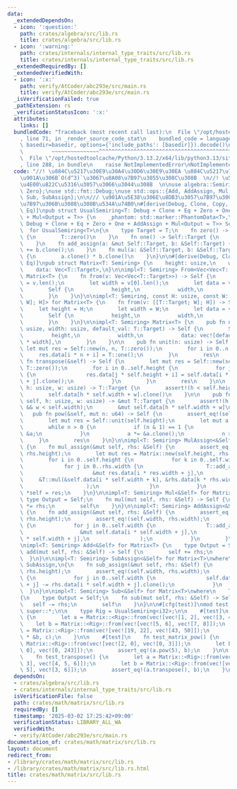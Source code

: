 ```yaml
---
data:
  _extendedDependsOn:
  - icon: ':question:'
    path: crates/algebra/src/lib.rs
    title: crates/algebra/src/lib.rs
  - icon: ':warning:'
    path: crates/internals/internal_type_traits/src/lib.rs
    title: crates/internals/internal_type_traits/src/lib.rs
  _extendedRequiredBy: []
  _extendedVerifiedWith:
  - icon: ':x:'
    path: verify/AtCoder/abc293e/src/main.rs
    title: verify/AtCoder/abc293e/src/main.rs
  _isVerificationFailed: true
  _pathExtension: rs
  _verificationStatusIcon: ':x:'
  attributes:
    links: []
  bundledCode: "Traceback (most recent call last):\n  File \"/opt/hostedtoolcache/Python/3.13.2/x64/lib/python3.13/site-packages/onlinejudge_verify/documentation/build.py\"\
    , line 71, in _render_source_code_stat\n    bundled_code = language.bundle(stat.path,\
    \ basedir=basedir, options={'include_paths': [basedir]}).decode()\n          \
    \         ~~~~~~~~~~~~~~~^^^^^^^^^^^^^^^^^^^^^^^^^^^^^^^^^^^^^^^^^^^^^^^^^^^^^^^^^^^^^^^^^^\n\
    \  File \"/opt/hostedtoolcache/Python/3.13.2/x64/lib/python3.13/site-packages/onlinejudge_verify/languages/rust.py\"\
    , line 288, in bundle\n    raise NotImplementedError\nNotImplementedError\n"
  code: "//! \u884C\u5217\u30E9\u30A4\u30D6\u30E9\u30EA \u884C\u5217\u7A4D\u306F\u666E\
    \u901A\u306B`O(d^3)`\u3067\u8A08\u7B97\u3055\u308C\u308B  \n//! \u534A\u74B0\u306B\
    \u4E00\u822C\u5316\u3057\u3066\u3044\u308B  \n\nuse algebra::Semiring;\nuse internal_type_traits::{One,\
    \ Zero};\nuse std::fmt::Debug;\nuse std::ops::{Add, AddAssign, Mul, MulAssign,\
    \ Sub, SubAssign};\n\n/// \u901A\u5E38\u306E\u8DB3\u3057\u7B97\u3001\u639B\u3051\
    \u7B97\u306B\u3088\u308B\u534A\u74B0\n#[derive(Debug, Clone, Copy, PartialEq,\
    \ Eq)]\npub struct UsualSemiring<T: Debug + Clone + Eq + Zero + One + AddAssign\
    \ + Mul<Output = T>> {\n    _phantom: std::marker::PhantomData<T>,\n}\nimpl<T:\
    \ Debug + Clone + Eq + Zero + One + AddAssign + Mul<Output = T>> Semiring\n  \
    \  for UsualSemiring<T>\n{\n    type Target = T;\n    fn zero() -> Self::Target\
    \ {\n        T::zero()\n    }\n    fn one() -> Self::Target {\n        T::one()\n\
    \    }\n    fn add_assign(a: &mut Self::Target, b: &Self::Target) {\n        *a\
    \ += b.clone();\n    }\n    fn mul(a: &Self::Target, b: &Self::Target) -> Self::Target\
    \ {\n        a.clone() * b.clone()\n    }\n}\n\n#[derive(Debug, Clone, PartialEq,\
    \ Eq)]\npub struct Matrix<T: Semiring> {\n    height: usize,\n    width: usize,\n\
    \    data: Vec<T::Target>,\n}\n\nimpl<T: Semiring> From<Vec<Vec<T::Target>>> for\
    \ Matrix<T> {\n    fn from(v: Vec<Vec<T::Target>>) -> Self {\n        let height\
    \ = v.len();\n        let width = v[0].len();\n        let data = v.into_iter().flatten().collect();\n\
    \        Self {\n            height,\n            width,\n            data,\n\
    \        }\n    }\n}\n\nimpl<T: Semiring, const H: usize, const W: usize> From<[[T::Target;\
    \ W]; H]> for Matrix<T> {\n    fn from(v: [[T::Target; W]; H]) -> Self {\n   \
    \     let height = H;\n        let width = W;\n        let data = v.into_iter().flatten().collect();\n\
    \        Self {\n            height,\n            width,\n            data,\n\
    \        }\n    }\n}\n\nimpl<T: Semiring> Matrix<T> {\n    pub fn new(height:\
    \ usize, width: usize, default_val: T::Target) -> Self {\n        Self {\n   \
    \         height,\n            width,\n            data: vec![default_val; height\
    \ * width],\n        }\n    }\n\n    pub fn unit(n: usize) -> Self {\n       \
    \ let mut res = Self::new(n, n, T::zero());\n        for i in 0..n {\n       \
    \     res.data[i * n + i] = T::one();\n        }\n        res\n    }\n\n    pub\
    \ fn transpose(&self) -> Self {\n        let mut res = Self::new(self.width, self.height,\
    \ T::zero());\n        for i in 0..self.height {\n            for j in 0..self.width\
    \ {\n                res.data[j * self.height + i] = self.data[i * self.width\
    \ + j].clone();\n            }\n        }\n        res\n    }\n\n    pub fn get(&self,\
    \ h: usize, w: usize) -> T::Target {\n        assert!(h < self.height && w < self.width);\n\
    \        self.data[h * self.width + w].clone()\n    }\n\n    pub fn get_mut(&mut\
    \ self, h: usize, w: usize) -> &mut T::Target {\n        assert!(h < self.height\
    \ && w < self.width);\n        &mut self.data[h * self.width + w]\n    }\n\n \
    \   pub fn pow(&self, mut n: u64) -> Self {\n        assert_eq!(self.height, self.width);\n\
    \        let mut res = Self::unit(self.height);\n        let mut a = self.clone();\n\
    \        while n > 0 {\n            if (n & 1) == 1 {\n                res *=\
    \ &a;\n            }\n            a *= &a.clone();\n            n >>= 1;\n   \
    \     }\n        res\n    }\n}\n\nimpl<T: Semiring> MulAssign<&Self> for Matrix<T>\
    \ {\n    fn mul_assign(&mut self, rhs: &Self) {\n        assert_eq!(self.width,\
    \ rhs.height);\n        let mut res = Matrix::new(self.height, rhs.width, T::zero());\n\
    \        for i in 0..self.height {\n            for k in 0..self.width {\n   \
    \             for j in 0..rhs.width {\n                    T::add_assign(\n  \
    \                      &mut res.data[i * res.width + j],\n                   \
    \     &T::mul(&self.data[i * self.width + k], &rhs.data[k * rhs.width + j]),\n\
    \                    );\n                }\n            }\n        }\n       \
    \ *self = res;\n    }\n}\n\nimpl<T: Semiring> Mul<&Self> for Matrix<T> {\n   \
    \ type Output = Self;\n    fn mul(mut self, rhs: &Self) -> Self {\n        self\
    \ *= rhs;\n        self\n    }\n}\n\nimpl<T: Semiring> AddAssign<&Self> for Matrix<T>\
    \ {\n    fn add_assign(&mut self, rhs: &Self) {\n        assert_eq!(self.height,\
    \ rhs.height);\n        assert_eq!(self.width, rhs.width);\n        for i in 0..self.height\
    \ {\n            for j in 0..self.width {\n                T::add_assign(\n  \
    \                  &mut self.data[i * self.width + j],\n                    &rhs.data[i\
    \ * self.width + j],\n                );\n            }\n        }\n    }\n}\n\
    \nimpl<T: Semiring> Add<&Self> for Matrix<T> {\n    type Output = Self;\n    fn\
    \ add(mut self, rhs: &Self) -> Self {\n        self += rhs;\n        self\n  \
    \  }\n}\n\nimpl<T: Semiring> SubAssign<&Self> for Matrix<T>\nwhere\n    T::Target:\
    \ SubAssign,\n{\n    fn sub_assign(&mut self, rhs: &Self) {\n        assert_eq!(self.height,\
    \ rhs.height);\n        assert_eq!(self.width, rhs.width);\n        for i in 0..self.height\
    \ {\n            for j in 0..self.width {\n                self.data[i * self.width\
    \ + j] -= rhs.data[i * self.width + j].clone();\n            }\n        }\n  \
    \  }\n}\n\nimpl<T: Semiring> Sub<&Self> for Matrix<T>\nwhere\n    T::Target: SubAssign,\n\
    {\n    type Output = Self;\n    fn sub(mut self, rhs: &Self) -> Self {\n     \
    \   self -= rhs;\n        self\n    }\n}\n\n#[cfg(test)]\nmod test {\n    use\
    \ super::*;\n\n    type Rig = UsualSemiring<i32>;\n\n    #[test]\n    fn test_matrix()\
    \ {\n        let a = Matrix::<Rig>::from(vec![vec![1, 2], vec![3, 4]]);\n    \
    \    let b = Matrix::<Rig>::from(vec![vec![5, 6], vec![7, 8]]);\n        let c\
    \ = Matrix::<Rig>::from(vec![vec![19, 22], vec![43, 50]]);\n        assert_eq!(a\
    \ * &b, c);\n    }\n\n    #[test]\n    fn test_matrix_pow() {\n        let a =\
    \ Matrix::<Rig>::from(vec![vec![2, 0], vec![0, 3]]);\n        let b = Matrix::<Rig>::from(vec![vec![32,\
    \ 0], vec![0, 243]]);\n        assert_eq!(a.pow(5), b);\n    }\n\n    #[test]\n\
    \    fn test_transpose() {\n        let a = Matrix::<Rig>::from(vec![vec![1, 2,\
    \ 3], vec![4, 5, 6]]);\n        let b = Matrix::<Rig>::from(vec![vec![1, 4], vec![2,\
    \ 5], vec![3, 6]]);\n        assert_eq!(a.transpose(), b);\n    }\n}\n"
  dependsOn:
  - crates/algebra/src/lib.rs
  - crates/internals/internal_type_traits/src/lib.rs
  isVerificationFile: false
  path: crates/math/matrix/src/lib.rs
  requiredBy: []
  timestamp: '2025-03-02 17:25:42+09:00'
  verificationStatus: LIBRARY_ALL_WA
  verifiedWith:
  - verify/AtCoder/abc293e/src/main.rs
documentation_of: crates/math/matrix/src/lib.rs
layout: document
redirect_from:
- /library/crates/math/matrix/src/lib.rs
- /library/crates/math/matrix/src/lib.rs.html
title: crates/math/matrix/src/lib.rs
---
```

